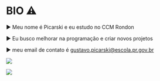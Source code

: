 # BIO ⚠️
▶️ Meu nome é Picarski e eu estudo no CCM Rondon

▶️ Eu busco melhorar na programação e criar novos projetos

▶️ meu email de contato é gustavo.picarski@escola.pr.gov.br

![](https://img.shields.io/badge/Scratch-4D97FF?style=for-the-badge&logo=Scratch&logoColor=white)

![](https://img.shields.io/badge/JavaScript-323330?style=for-the-badge&logo=javascript&logoColor=F7DF1E)
